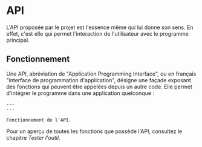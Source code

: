 # API
L'API proposée par le projet est l'essence même qui lui donne son sens. En effet, c'est elle qui permet l'interaction de l'utilisateur avec le programme principal.

## Fonctionnement
Une API, abréviation de "Application Programming Interface", ou en français "interface de programmation d'application", désigne une façade exposant des fonctions qui peuvent être appelées depuis un autre code. Elle permet d'intégrer le programme dans une application quelconque :

```{figure} images/api.PNG
---
---

Fonctionnement de l'API.
```

Pour un aperçu de toutes les fonctions que possède l'API, consultez le chapitre *Tester l'outil*.